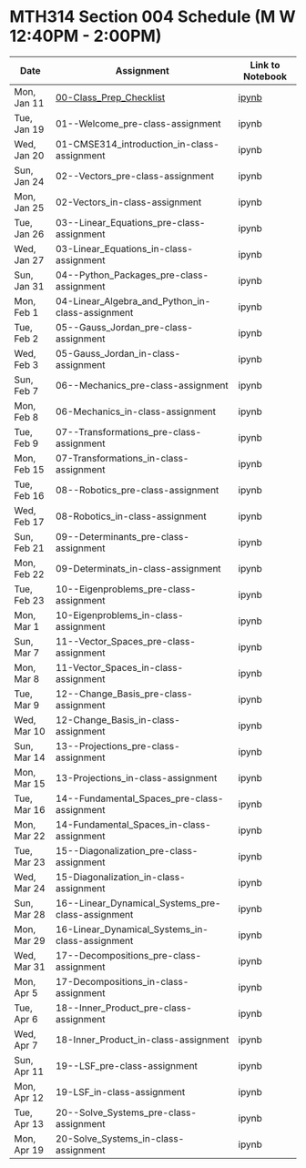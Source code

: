 # MTH314 Section 004 Schedule (M W 12:40PM - 2:00PM)

| Date | Assignment | Link to Notebook |
|------|------------|------------------|
| Mon, Jan 11 | [00-Class_Prep_Checklist](00-Class_Prep_Checklist.html) | [ipynb](00-Class_Prep_Checklist.ipynb) |
| Tue, Jan 19 | 01--Welcome_pre-class-assignment | ipynb | 
| Wed, Jan 20 | 01-CMSE314_introduction_in-class-assignment | ipynb | 
| Sun, Jan 24 | 02--Vectors_pre-class-assignment | ipynb | 
| Mon, Jan 25 | 02-Vectors_in-class-assignment | ipynb | 
| Tue, Jan 26 | 03--Linear_Equations_pre-class-assignment | ipynb | 
| Wed, Jan 27 | 03-Linear_Equations_in-class-assignment | ipynb | 
| Sun, Jan 31 | 04--Python_Packages_pre-class-assignment | ipynb | 
| Mon, Feb 1 | 04-Linear_Algebra_and_Python_in-class-assignment | ipynb | 
| Tue, Feb 2 | 05--Gauss_Jordan_pre-class-assignment | ipynb | 
| Wed, Feb 3 | 05-Gauss_Jordan_in-class-assignment | ipynb | 
| Sun, Feb 7 | 06--Mechanics_pre-class-assignment | ipynb | 
| Mon, Feb 8 | 06-Mechanics_in-class-assignment | ipynb | 
| Tue, Feb 9 | 07--Transformations_pre-class-assignment | ipynb | 
| Mon, Feb 15 | 07-Transformations_in-class-assignment | ipynb | 
| Tue, Feb 16 | 08--Robotics_pre-class-assignment | ipynb | 
| Wed, Feb 17 | 08-Robotics_in-class-assignment | ipynb | 
| Sun, Feb 21 | 09--Determinants_pre-class-assignment | ipynb | 
| Mon, Feb 22 | 09-Determinats_in-class-assignment | ipynb | 
| Tue, Feb 23 | 10--Eigenproblems_pre-class-assignment | ipynb | 
| Mon, Mar 1 | 10-Eigenproblems_in-class-assignment | ipynb | 
| Sun, Mar 7 | 11--Vector_Spaces_pre-class-assignment | ipynb | 
| Mon, Mar 8 | 11-Vector_Spaces_in-class-assignment | ipynb | 
| Tue, Mar 9 | 12--Change_Basis_pre-class-assignment | ipynb | 
| Wed, Mar 10 | 12-Change_Basis_in-class-assignment | ipynb | 
| Sun, Mar 14 | 13--Projections_pre-class-assignment | ipynb | 
| Mon, Mar 15 | 13-Projections_in-class-assignment | ipynb | 
| Tue, Mar 16 | 14--Fundamental_Spaces_pre-class-assignment | ipynb | 
| Mon, Mar 22 | 14-Fundamental_Spaces_in-class-assignment | ipynb | 
| Tue, Mar 23 | 15--Diagonalization_pre-class-assignment | ipynb | 
| Wed, Mar 24 | 15-Diagonalization_in-class-assignment | ipynb | 
| Sun, Mar 28 | 16--Linear_Dynamical_Systems_pre-class-assignment | ipynb | 
| Mon, Mar 29 | 16-Linear_Dynamical_Systems_in-class-assignment | ipynb | 
| Wed, Mar 31 | 17--Decompositions_pre-class-assignment | ipynb | 
| Mon, Apr 5 | 17-Decompositions_in-class-assignment | ipynb | 
| Tue, Apr 6 | 18--Inner_Product_pre-class-assignment | ipynb | 
| Wed, Apr 7 | 18-Inner_Product_in-class-assignment | ipynb | 
| Sun, Apr 11 | 19--LSF_pre-class-assignment | ipynb | 
| Mon, Apr 12 | 19-LSF_in-class-assignment | ipynb | 
| Tue, Apr 13 | 20--Solve_Systems_pre-class-assignment | ipynb | 
| Mon, Apr 19 | 20-Solve_Systems_in-class-assignment | ipynb | 
